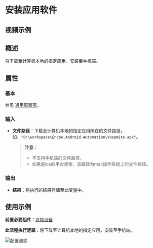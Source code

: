 # 安装应用软件

## 视频示例

## 概述

将下载至计算机本地的指定应用，安装至手机端。

## 属性

### 基本

参见 [通用配置项](./../../Appendix/CommonConfigurationItems.md)。

### 输入

- **文件路径**：下载至计算机本地的指定应用所在的文件路径，如，`"D:\workspace\Encoo.Android.Automation\Yosemite.apk"`。

    >**注意：**
    >
    > - 不支持手机端的文件路径。
    > - 如果是ios的平台类型，该路径为mac操作系统上的文件路径。

### 输出

- **结果**：将执行的结果存储至此变量中。

## 使用示例

**前置必要组件**：[连接设备](./../MobileConnect.md)

**此流程执行逻辑**：将下载至计算机本地的指定应用，安装至手机端。

![配置流程](https://docimages.blob.core.chinacloudapi.cn/images/Activities/installapp20211215.jpg)

